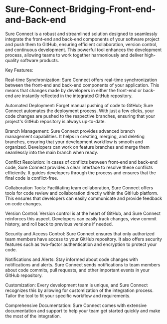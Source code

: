 # Sure-Connect-Bridging-Front-end-and-Back-end
Sure Connect is a robust and streamlined solution designed to seamlessly integrate the front-end and back-end components of your software project and push them to GitHub, ensuring efficient collaboration, version control, and continuous development. 
This powerful tool enhances the development process, allowing teams to work together harmoniously and deliver high-quality software products.

Key Features:

Real-time Synchronization: Sure Connect offers real-time synchronization between the front-end and back-end components of your application. This means that changes made by developers in either the front-end or back-end are instantly reflected in the integrated GitHub repository.

Automated Deployment: Forget manual pushing of code to GitHub; Sure Connect automates the deployment process. With just a few clicks, your code changes are pushed to the respective branches, ensuring that your project's GitHub repository is always up-to-date.

Branch Management: Sure Connect provides advanced branch management capabilities. It helps in creating, merging, and deleting branches, ensuring that your development workflow is smooth and organized. Developers can work on feature branches and merge them seamlessly into the main branch when ready.

Conflict Resolution: In cases of conflicts between front-end and back-end code, Sure Connect provides a clear interface to resolve these conflicts efficiently. It guides developers through the process and ensures that the final code is conflict-free.

Collaboration Tools: Facilitating team collaboration, Sure Connect offers tools for code review and collaboration directly within the GitHub platform. This ensures that developers can easily communicate and provide feedback on code changes.

Version Control: Version control is at the heart of GitHub, and Sure Connect reinforces this aspect. Developers can easily track changes, view commit history, and roll back to previous versions if needed.

Security and Access Control: Sure Connect ensures that only authorized team members have access to your GitHub repository. It also offers security features such as two-factor authentication and encryption to protect your code.

Notifications and Alerts: Stay informed about code changes with notifications and alerts. Sure Connect sends notifications to team members about code commits, pull requests, and other important events in your GitHub repository.

Customization: Every development team is unique, and Sure Connect recognizes this by allowing for customization of the integration process. Tailor the tool to fit your specific workflow and requirements.

Comprehensive Documentation: Sure Connect comes with extensive documentation and support to help your team get started quickly and make the most of the integration.
